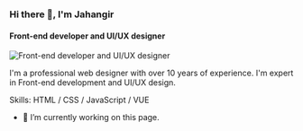 ### Hi there 👋, I'm Jahangir
#### Front-end developer and UI/UX designer
![Front-end developer and UI/UX designer](https://arturssmirnovs.github.io/github-profile-readme-generator/images/banner.png)

I'm a professional web designer with over 10 years of experience. I'm expert in Front-end development and UI/UX design.

Skills: HTML / CSS / JavaScript / VUE

- 🔭 I’m currently working on this page. 
